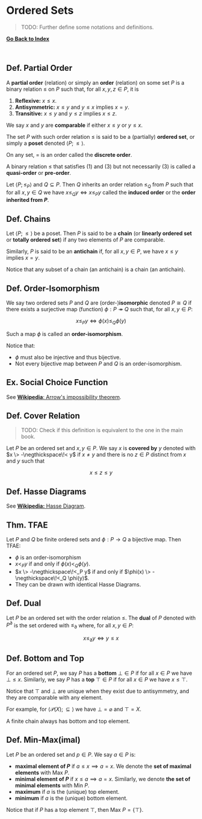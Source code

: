 # Ordered Sets

> TODO: Further define some notations and definitions.

[**Go Back to Index**](./00-index.md)

```js
```

```js
```

## Def. Partial Order

A **partial order** (relation) or simply an **order** (relation) on some set $P$ is a binary relation $\leqslant$ on $P$ such that, for all $x,y,z \in P$, it is

1. **Reflexive:** $x \leqslant x$.
2. **Antisymmetric:** $x \leqslant y$ and $y \leqslant x$ implies $x=y$.
3. **Transitive:** $x \leqslant y$ and $y \leqslant z$ implies $x \leqslant z$.

We say $x$ and $y$ are **comparable** if either $x \leqslant y$ or $y \leqslant x$.

The set $P$ with such order relation $\leqslant$ is said to be a (partially) **ordered set**, or simply a **poset** denoted $\langle P; \leqslant \rangle$.

On any set, $=$ is an order called the **discrete order**.

A binary relation $\leqslant$ that satisfies (1) and (3) but not necessarily (3) is called a **quasi-order** or **pre-order**.

Let $\langle P; \leqslant_P \rangle$ and $Q \subseteq P$. Then $Q$ inherits an order relation $\leqslant_Q$ from $P$ such that for all $x,y \in Q$ we have $x \leqslant_Q y \iff x \leqslant_P y$ called the **induced order** or the **order inherited from $P$**.

## Def. Chains

Let $\langle P; \leqslant\rangle$ be a poset. Then $P$ is said to be a **chain** (or **linearly ordered set** or **totally ordered set**) if any two elements of $P$ are comparable.

Similarly, $P$ is said to be an **antichain** if, for all $x,y \in P$, we have $x \leqslant y$ implies $x=y$.

Notice that any subset of a chain (an antichain) is a chain (an antichain).

## Def. Order-Isomorphism

We say two ordered sets $P$ and $Q$ are (order-)**isomorphic** denoted $P \cong Q$ if there exists a surjective map (function) $\phi: P \twoheadrightarrow Q$ such that, for all $x,y \in P$:

$$
x \leqslant_P y \iff
\phi(x) \leqslant_Q \phi(y)
$$

Such a map $\phi$ is called an **order-isomorphism**.

Notice that:

* $\phi$ must also be injective and thus bijective.
* Not every bijective map between $P$ and $Q$ is an order-isomorphism.

## Ex. Social Choice Function

See [**Wikipedia**: Arrow's impossibility theorem](https://en.wikipedia.org/wiki/Arrow%27s_impossibility_theorem).

## Def. Cover Relation

> TODO: Check if this definition is equivalent to the one in the main book.

Let $P$ be an ordered set and $x, y \in P$. We say $x$ is **covered by** $y$ denoted with $x \> -\negthickspace\!< y$ if $x \neq y$ and there is no $z \in P$ distinct from $x$ and $y$ such that

$$x \leqslant z \leqslant y$$

## Def. Hasse Diagrams

See [**Wikipedia:** Hasse Diagram](https://en.wikipedia.org/wiki/Hasse_diagram).

## Thm. TFAE

Let $P$ and $Q$ be finite ordered sets and $\phi : P \to Q$ a bijective map. Then TFAE:

* $\phi$ is an order-isomorphism
* $x \lt_P y$ if and only if $\phi(x) \lt_Q \phi(y)$.
* $x \> -\negthickspace\!<_P y$ if and only if $\phi(x) \> -\negthickspace\!<_Q \phi(y)$.
* They can be drawn with identical Hasse Diagrams.

## Def. Dual

Let $P$ be an ordered set with the order relation $\leqslant$. The **dual** of $P$ denoted with $P^\partial$ is the set ordered with $\leqslant_\partial$ where, for all $x, y \in P$:

$$x \leqslant_\partial y \iff y \leqslant x$$

<!-- ## Thm. Duality Principle

Given a statement $\Phi$ about ordered sets which is true in all ordered sets, the dual statement $\Phi^\partial$ is also true in all ordered sets. -->

## Def. Bottom and Top

For an ordered set $P$, we say $P$ has a **bottom** $\bot \in P$ if for all $x \in P$ we have $\bot \leqslant x$. Similarly, we say $P$ has a **top** $\top \in P$ if for all $x \in P$ we have $x \leqslant \top$.

Notice that $\top$ and $\bot$ are unique  when they exist due to antisymmetry, and they are comparable with any element.

For example, for $\langle \mathcal{P}(X); \subseteq\rangle$ we have $\bot = \varnothing$ and $\top = X$.

A finite chain always has bottom and top element.

<!-- ## Lifts -->

## Def. Min-Max(imal)

Let $P$ be an ordered set and $p \in P$. We say $a \in P$ is:

* **maximal element of $P$** if $a \leqslant x \implies a = x$. We denote the **set of maximal elements** with $\text{Max}\>P$.
* **minimal element of $P$** if $x \leqslant a \implies a =x$. Similarly, we denote **the set of minimal elements** with $\text{Min}\>P$.
* **maximum** if $a$ is the (unique) top element.
* **minimum** if $a$ is the (unique) bottom element.

Notice that if $P$ has a top element $\top$, then $\text{Max}\>P = \{\top\}$.

<!-- Zorn's Lemma -->
